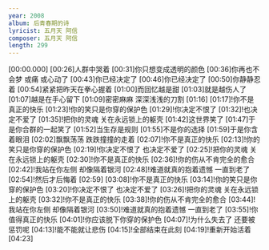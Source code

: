 ```yaml
---
year: 2008
album: 后青春期的诗
lyricist: 五月天 阿信
composer: 五月天 阿信
length: 299
---
```

[00:00.000]
[00:26]人群中哭着
[00:31]你只想变成透明的颜色
[00:36]你再也不会梦 或痛 或心动了
[00:43]你已经决定了
[00:46]你已经决定了
[00:50]你静静忍着
[00:54]紧紧把昨天在拳心握着
[01:00]而回忆越是甜
[01:03]就是越伤人了
[01:07]越是在手心留下
[01:09]密密麻麻 深深浅浅的刀割
[01:16]
[01:17]!你不是真正的快乐
[01:23]!你的笑只是你穿的保护色
[01:29]!你决定不恨了
[01:32]!也决定不爱了
[01:35]!把你的灵魂 关在永远锁上的躯壳
[01:42]这世界笑了
[01:47]于是你合群的一起笑了
[01:52]当生存是规则
[01:55]不是你的选择
[01:59]于是你含着眼泪
[02:02]飘飘荡荡 跌跌撞撞的走着
[02:07]!你不是真正的快乐
[02:13]!你的笑只是你穿的保护色
[02:19]!你决定不恨了 也决定不爱了
[02:25]!把你的灵魂 关在永远锁上的躯壳
[02:30]!你不是真正的快乐
[02:36]!你的伤从不肯完全的愈合
[02:42]!我站在你左侧 却像隔着银河
[02:48]!难道就真的抱着遗憾 一直到老了
[02:54]!然后才后悔着
[02:59]
[03:08]!你不是真正的快乐
[03:14]!你的笑只是你穿的保护色
[03:20]!你决定不恨了 也决定不爱了
[03:26]!把你的灵魂 关在永远锁上的躯壳
[03:32]!你不是真正的快乐
[03:38]!你的伤从不肯完全的愈合
[03:44]!我站在你左侧 却像隔着银河
[03:50]!难道就真的抱着遗憾 一直到老了
[03:55]!你值得真正的快乐
[04:01]!你应该脱下你穿的保护色
[04:07]!为什么失去了 还要被惩罚呢
[04:13]!能不能就让悲伤
[04:15]!全部结束在此刻
[04:19]!重新开始活着
[04:23]